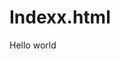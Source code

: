 # Indexx.html
<html>
<head>
  <title>My web page
  </title>
</head>
<body>
  Hello world
</body>
</html>
